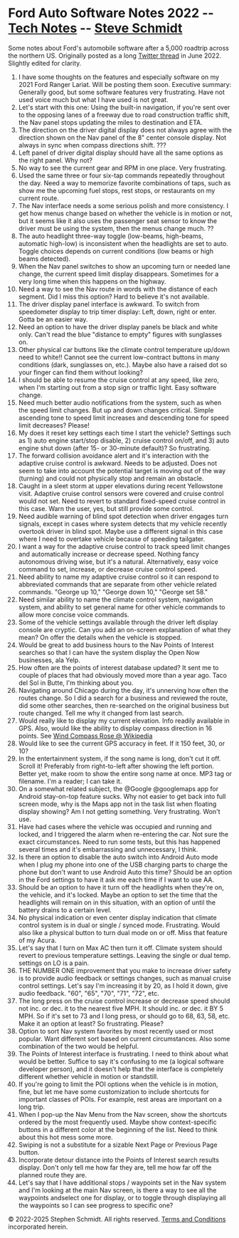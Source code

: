 
# Ford Auto Software Notes 2022 -- [Tech Notes](..) -- [Steve Schmidt](/)
Some notes about Ford's automobile software after a 5,000 roadtrip across the northern US.
Originally posted as a long [Twitter thread](https://x.com/czmyt/status/1537868036702715906) in June 2022.
Slightly edited for clarity.

1. I have some thoughts on the features and especially software on my 2021 Ford Ranger Lariat.  Will be posting them soon.  Executive summary: Generally good, but some software features very frustrating.  Have not used voice much but what I have used is not great.
1. Let's start with this one: Using the built-in navigation, if you're sent over to the opposing lanes of a freeway due to road construction traffic shift, the Nav panel stops updating the miles to destination and ETA.
1. The direction on the driver digital display does not always agree with the direction shown on the Nav panel of the 8" center console display.  Not always in sync when compass directions shift.  ???
1. Left panel of driver digital display should have all the same options as the right panel.  Why not?
1. No way to see the current gear and RPM in one place.  Very frustrating.
1. Used the same three or four six-tap commands repeatedly throughout the day.  Need a way to memorize favorite combinations of taps, such as show me the upcoming fuel stops, rest stops, or restaurants on my current route.
1. The Nav interface needs a some serious polish and more consistency.  I get how menus change based on whether the vehicle is in motion or not, but it seems like it also uses the passenger seat sensor to know the driver must be using the system, then the menus change much. ??
1. The auto headlight three-way toggle (low-beams, high-beams, automatic high-low) is inconsistent when the headlights are set to auto.  Toggle choices depends on current conditions (low beams or high beams detected).
1. When the Nav panel switches to show an upcoming turn or needed lane change, the current speed limit display disappears.  Sometimes for a very long time when this happens on the highway.
1. Need a way to see the Nav route in words with the distance of each segment.  Did I miss this option?  Hard to believe it's not available.
1. The driver display panel interface is awkward.  To switch from speedometer display to trip timer display: Left, down, right or enter.  Gotta be an easier way.
1. Need an option to have the driver display panels be black and white only.  Can't read the blue "distance to empty" figures with sunglasses on.
1. Other physical car buttons like the climate control temperature up/down need to white!!  Cannot see the current low-contract buttons in many conditions (dark, sunglasses on, etc.).  Maybe also have a raised dot so your finger can find them without looking?
1. I should be able to resume the cruise control at any speed, like zero, when I'm starting out from a stop sign or traffic light.  Easy software change.
1. Need much better audio notifications from the system, such as when the speed limit changes.  But up and down changes critical.  Simple ascending tone to speed limit increases and descending tone for speed limit decreases?  Please!
1. My does it reset key settings each time I start the vehicle?  Settings such as 1) auto engine start/stop disable, 2) cruise control on/off, and 3) auto engine shut down (after 15- or 30-minute default)?  So frustrating.
1. The forward collision avoidance alert and it's interaction with the adaptive cruise control is awkward.  Needs to be adjusted.  Does not seem to take into account the potential target is moving out of the way (turning) and could not physically stop and remain an obstacle.
1. Caught in a sleet storm at upper elevations during recent Yellowstone visit.  Adaptive cruise control sensors were covered and cruise control would not set.  Need to revert to standard fixed-speed cruise control in this case.  Warn the user, yes, but still provide some control.
1. Need audible warning of blind spot detection when driver engages turn signals, except in cases where system detects that my vehicle recently overtook driver in blind spot.  Maybe use a different signal in this case where I need to overtake vehicle because of speeding tailgater.
1. I want a way for the adaptive cruise control to track speed limit changes and automatically increase or decrease speed.  Nothing fancy autonomous driving wise, but it's a natural.  Alternatively, easy voice command to set, increase, or decrease cruise control speed.
1. Need ability to name my adaptive cruise control so it can respond to abbreviated commands that are separate from other vehicle related commands.  "George up 10," "George down 10," "George set 58."
1. Need similar ability to name the climate control system, navigation system, and ability to set general name for other vehicle commands to allow more concise voice commands.
1. Some of the vehicle settings available through the driver left display console are cryptic.  Can you add an on-screen explanation of what they mean?  On offer the details when the vehicle is stopped.
1. Would be great to add business hours to the Nav Points of Interest searches so that I can have the system display the Open Now businesses, ala Yelp.
1. How often are the points of interest database updated?  It sent me to couple of places that had obviously moved more than a year ago.  Taco del Sol in Butte, I'm thinking about you.
1. Navigating around Chicago during the day, it's unnerving how often the routes change.  So I did a search for a business and reviewed the route, did some other searches, then re-searched on the original business but route changed.  Tell me why it changed from last search.
1. Would really like to display my current elevation.  Info readily available in GPS.  Also, would like the ability to display compass direction in 16 points.  See [Wind Compass Rose @ Wikipedia](https://en.wikipedia.org/wiki/Points_of_the_compass#16-wind_compass_rose)
1. Would like to see the current GPS accuracy in feet.  If it 150 feet, 30, or 10?
1. In the entertainment system, if the song name is long, don't cut it off.  Scroll it!  Preferably from right-to-left after showing the left portion.  Better yet, make room to show the entire song name at once.  MP3 tag or filename.  I'm a reader; I can take it.
1. On a somewhat related subject, the @Google @googlemaps app for Android stay-on-top feature sucks.  Why not easier to get back into full screen mode, why is the Maps app not in the task list when floating display showing?  Am I not getting something.  Very frustrating.  Won't use.
1. Have had cases where the vehicle was occupied and running and locked, and I triggered the alarm when re-entering the car.  Not sure the exact circumstances.  Need to run some tests, but this has happened several times and it's embarrassing and unnecessary, I think.
1. Is there an option to disable the auto switch into Android Auto mode when I plug my phone into one of the USB charging parts to charge the phone but don't want to use Android Auto this time? Should be an option in the Ford settings to have it ask me each time if I want to use AA.
1. Should be an option to have it turn off the headlights when they're on, the vehicle, and it's locked.  Maybe an option to set the time that the headlights will remain on in this situation, with an option of until the battery drains to a certain level.
1. No physical indication or even center display indication that climate control system is in dual or single / synced mode.  Frustrating.  Would also like a physical button to turn dual mode on or off.  Miss that feature of my Acura.
1. Let's say that I turn on Max AC then turn it off.  Climate system should revert to previous temperature settings.  Leaving the single or dual temp. settings on LO is a pain.
1. THE NUMBER ONE improvement that you make to increase driver safety is to provide audio feedback or settings changes, such as manual cruise control settings.  Let's say I'm increasing it by 20, as I hold it down, give audio feedback.  "60", "65", "70", "71", "72", etc.
1. The long press on the cruise control increase or decrease speed should not inc. or dec. it to the nearest five MPH.  It should inc. or dec. it BY 5 MPH.  So if it's set to 73 and I long press, or should go to 68, 63, 58, etc.  Make it an option at least?  So frustrating.  Please?
1. Option to sort Nav system favorites by most recently used or most popular.  Want different sort based on current circumstances.  Also some combination of the two would be helpful.
1. The Points of Interest interface is frustrating.  I need to think about what would be better.  Suffice to say it's confusing to me (a logical software developer person), and it doesn't help that the interface is completely different whether vehicle in motion or standstill.
1. If you're going to limit the POI options when the vehicle is in motion, fine, but let me have some customization to include shortcuts for important classes of POIs.  For example, rest areas are important on a long trip.
1. When I pop-up the Nav Menu from the Nav screen, show the shortcuts ordered by the most frequently used.  Maybe show context-specific buttons in a different color at the beginning of the list.  Need to think about this hot mess some more.
1. Swiping is not a substitute for a sizable Next Page or Previous Page button.
1. Incorporate detour distance into the Points of Interest search results display.  Don't only tell me how far they are, tell me how far off the planned route they are.
1. Let's say that I have additional stops / waypoints set in the Nav system and I'm looking at the main Nav screen, is there a way to see all the waypoints andselect one for display, or to toggle through displaying all the waypoints so I can see progress to specific one?

© 2022-2025 Stephen Schmidt.  All rights reserved.  [Terms and Conditions](/terms-and-conditions) incorporated herein.
